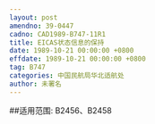 ```yaml
---
layout: post
amendno: 39-0447
cadno: CAD1989-B747-11R1
title: EICAS状态信息的保持
date: 1989-10-21 00:00:00 +0800
effdate: 1989-10-21 00:00:00 +0800
tag: B747
categories: 中国民航局华北适航处
author: 未署名
---
```


##适用范围:
B2456、B2458

